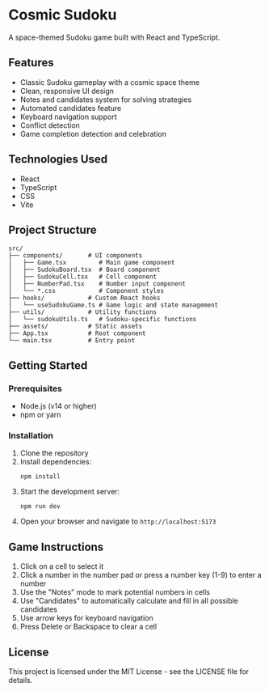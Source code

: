 # Cosmic Sudoku

A space-themed Sudoku game built with React and TypeScript.

## Features

- Classic Sudoku gameplay with a cosmic space theme
- Clean, responsive UI design
- Notes and candidates system for solving strategies
- Automated candidates feature
- Keyboard navigation support
- Conflict detection
- Game completion detection and celebration

## Technologies Used

- React
- TypeScript
- CSS
- Vite

## Project Structure

```
src/
├── components/       # UI components
│   ├── Game.tsx         # Main game component
│   ├── SudokuBoard.tsx  # Board component
│   ├── SudokuCell.tsx   # Cell component
│   ├── NumberPad.tsx    # Number input component
│   └── *.css            # Component styles
├── hooks/            # Custom React hooks
│   └── useSudokuGame.ts # Game logic and state management
├── utils/            # Utility functions
│   └── sudokuUtils.ts   # Sudoku-specific functions
├── assets/           # Static assets
├── App.tsx           # Root component
└── main.tsx          # Entry point
```

## Getting Started

### Prerequisites

- Node.js (v14 or higher)
- npm or yarn

### Installation

1. Clone the repository
2. Install dependencies:
   ```
   npm install
   ```
3. Start the development server:
   ```
   npm run dev
   ```
4. Open your browser and navigate to `http://localhost:5173`

## Game Instructions

1. Click on a cell to select it
2. Click a number in the number pad or press a number key (1-9) to enter a number
3. Use the "Notes" mode to mark potential numbers in cells
4. Use "Candidates" to automatically calculate and fill in all possible candidates
5. Use arrow keys for keyboard navigation
6. Press Delete or Backspace to clear a cell

## License

This project is licensed under the MIT License - see the LICENSE file for details.
